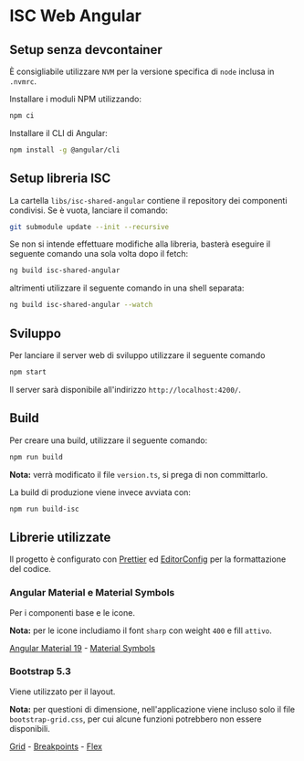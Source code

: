 # ISC Web Angular

## Setup senza devcontainer

È consigliabile utilizzare `NVM` per la versione specifica di `node` inclusa in `.nvmrc`.

Installare i moduli NPM utilizzando:

```bash
npm ci
```

Installare il CLI di Angular:

```bash
npm install -g @angular/cli
```

## Setup libreria ISC

La cartella `libs/isc-shared-angular` contiene il repository dei componenti condivisi. Se è vuota, lanciare il comando:

```bash
git submodule update --init --recursive
```

Se non si intende effettuare modifiche alla libreria, basterà eseguire il seguente comando una sola volta dopo il fetch:

```bash
ng build isc-shared-angular
```

altrimenti utilizzare il seguente comando in una shell separata:

```bash
ng build isc-shared-angular --watch
```

## Sviluppo

Per lanciare il server web di sviluppo utilizzare il seguente comando

```bash
npm start
```

Il server sarà disponibile all'indirizzo `http://localhost:4200/`.

## Build

Per creare una build, utilizzare il seguente comando:

```bash
npm run build
```

**Nota:** verrà modificato il file `version.ts`, si prega di non committarlo.

La build di produzione viene invece avviata con:

```bash
npm run build-isc
```

## Librerie utilizzate

Il progetto è configurato con [Prettier](https://prettier.io/) ed [EditorConfig](https://editorconfig.org/) per la formattazione del codice.

### Angular Material e Material Symbols

Per i componenti base e le icone.

**Nota:** per le icone includiamo il font `sharp` con weight `400` e fill `attivo`.

[Angular Material 19](https://v19.material.angular.dev/) - [Material Symbols](https://fonts.google.com/icons)

### Bootstrap 5.3

Viene utilizzato per il layout.

**Nota:** per questioni di dimensione, nell'applicazione viene incluso solo il file `bootstrap-grid.css`, per cui alcune funzioni potrebbero non essere disponibili.

[Grid](https://getbootstrap.com/docs/5.3/layout/css-grid/) - [Breakpoints](https://getbootstrap.com/docs/5.3/layout/breakpoints/) - [Flex](https://getbootstrap.com/docs/5.3/utilities/flex/)
